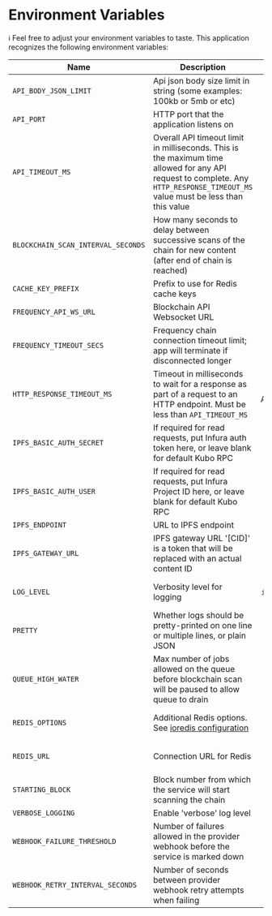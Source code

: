 # Environment Variables

ℹ️ Feel free to adjust your environment variables to taste.
This application recognizes the following environment variables:

| Name                               | Description                                                                                                                                                                    |                          Range/Type                          |              Required?               |          Default           |
|------------------------------------|--------------------------------------------------------------------------------------------------------------------------------------------------------------------------------|:------------------------------------------------------------:|:------------------------------------:|:--------------------------:|
| `API_BODY_JSON_LIMIT`              | Api json body size limit in string (some examples: 100kb or 5mb or etc)                                                                                                        |                            string                            |                                      |            1mb             |
| `API_PORT`                         | HTTP port that the application listens on                                                                                                                                      |                         1025 - 65535                         |                                      |            3000            |
| `API_TIMEOUT_MS`                   | Overall API timeout limit in milliseconds. This is the maximum time allowed for any API request to complete. Any `HTTP_RESPONSE_TIMEOUT_MS` value must be less than this value |                             > 0                              |                                      |           30000            |
| `BLOCKCHAIN_SCAN_INTERVAL_SECONDS` | How many seconds to delay between successive scans of the chain for new content (after end of chain is reached)                                                                |                             > 0                              |                                      |             12             |
| `CACHE_KEY_PREFIX`                 | Prefix to use for Redis cache keys                                                                                                                                             |                            string                            |                                      |      content-watcher:      |
| `FREQUENCY_API_WS_URL`             | Blockchain API Websocket URL                                                                                                                                                   |                          ws(s): URL                          |                  Y                   |                            |
| `FREQUENCY_TIMEOUT_SECS`           | Frequency chain connection timeout limit; app will terminate if disconnected longer                                                                                            |                           integer                            |                                      |             10             |
| `HTTP_RESPONSE_TIMEOUT_MS`         | Timeout in milliseconds to wait for a response as part of a request to an HTTP endpoint. Must be less than `API_TIMEOUT_MS`                                                    |                   > 0 and < API_TIMEOUT_MS                   |                                      |            3000            |
| `IPFS_BASIC_AUTH_SECRET`           | If required for read requests, put Infura auth token here, or leave blank for default Kubo RPC                                                                                 |                            string                            |                  N                   |           blank            |
| `IPFS_BASIC_AUTH_USER`             | If required for read requests, put Infura Project ID here, or leave blank for default Kubo RPC                                                                                 |                            string                            |                  N                   |           blank            |
| `IPFS_ENDPOINT`                    | URL to IPFS endpoint                                                                                                                                                           |                             URL                              |                  Y                   |                            |
| `IPFS_GATEWAY_URL`                 | IPFS gateway URL '[CID]' is a token that will be replaced with an actual content ID                                                                                            |                         URL template                         |                  Y                   |                            |
| `LOG_LEVEL`                        | Verbosity level for logging                                                                                                                                                    | `trace` \| `debug` \| `info` \| `warn` \| `error` \| `fatal` |                  N                   |           `info`           |
| `PRETTY`                           | Whether logs should be pretty-printed on one line or multiple lines, or plain JSON                                                                                             |                `true` \| `false` \| `compact`                |                  N                   |          `false`           | 
| `QUEUE_HIGH_WATER`                 | Max number of jobs allowed on the queue before blockchain scan will be paused to allow queue to drain                                                                          |                            >= 100                            |                                      |            1000            |
| `REDIS_OPTIONS`                    | Additional Redis options.<br/>See [ioredis configuration](https://ioredis.readthedocs.io/en/latest/API/#new-redisport-host-options)                                            |                         JSON string                          |   Y<br/>(either this or REDIS_URL)   | '{"commandTimeout":10000}' |
| `REDIS_URL`                        | Connection URL for Redis                                                                                                                                                       |                             URL                              | Y<br/>(either this or REDIS_OPTIONS) |                            |
| `STARTING_BLOCK`                   | Block number from which the service will start scanning the chain                                                                                                              |                             > 0                              |                                      |             1              |
| `VERBOSE_LOGGING`                  | Enable 'verbose' log level                                                                                                                                                     |                           boolean                            |                  N                   |           false            |
| `WEBHOOK_FAILURE_THRESHOLD`        | Number of failures allowed in the provider webhook before the service is marked down                                                                                           |                             > 0                              |                                      |             3              |
| `WEBHOOK_RETRY_INTERVAL_SECONDS`   | Number of seconds between provider webhook retry attempts when failing                                                                                                         |                             > 0                              |                                      |             10             |
